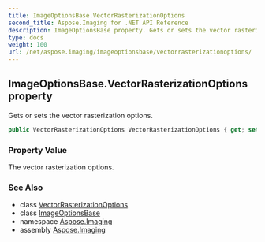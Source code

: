 ```yaml
---
title: ImageOptionsBase.VectorRasterizationOptions
second_title: Aspose.Imaging for .NET API Reference
description: ImageOptionsBase property. Gets or sets the vector rasterization options
type: docs
weight: 100
url: /net/aspose.imaging/imageoptionsbase/vectorrasterizationoptions/
---
```

## ImageOptionsBase.VectorRasterizationOptions property

Gets or sets the vector rasterization options.

```csharp
public VectorRasterizationOptions VectorRasterizationOptions { get; set; }
```

### Property Value

The vector rasterization options.

### See Also

* class [VectorRasterizationOptions](../../../aspose.imaging.imageoptions/vectorrasterizationoptions/)
* class [ImageOptionsBase](../)
* namespace [Aspose.Imaging](../../imageoptionsbase/)
* assembly [Aspose.Imaging](../../../)



